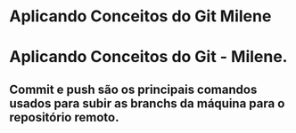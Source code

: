 # Aplicando Conceitos do Git Milene
<h1> Aplicando Conceitos do Git - Milene.</h1>
<h2> Commit e push são os principais comandos usados para subir as branchs da máquina para o repositório remoto.</h2> 
